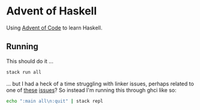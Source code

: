 # Advent of Haskell

Using [Advent of Code][aoc] to learn Haskell.

## Running

This should do it ...

```sh
stack run all
```

... but I had a heck of a time struggling with linker issues, perhaps related
to one of [these][stack-error-1] [issues][stack-error-2]? So instead I'm
running this through ghci like so:

```sh
echo ":main all\n:quit" | stack repl
```

[aoc]: https://adventofcode.com
[stack-error-1]: https://github.com/commercialhaskell/stack/issues/4373
[stack-error-2]: https://github.com/commercialhaskell/stack/issues/3487
